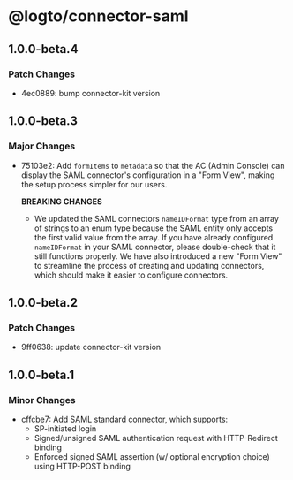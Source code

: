 # @logto/connector-saml

## 1.0.0-beta.4

### Patch Changes

- 4ec0889: bump connector-kit version

## 1.0.0-beta.3

### Major Changes

- 75103e2: Add `formItems` to `metadata` so that the AC (Admin Console) can display the SAML connector's configuration in a "Form View", making the setup process simpler for our users.

  **BREAKING CHANGES**

  - We updated the SAML connectors `nameIDFormat` type from an array of strings to an enum type because the SAML entity only accepts the first valid value from the array. If you have already configured `nameIDFormat` in your SAML connector, please double-check that it still functions properly. We have also introduced a new "Form View" to streamline the process of creating and updating connectors, which should make it easier to configure connectors.

## 1.0.0-beta.2

### Patch Changes

- 9ff0638: update connector-kit version

## 1.0.0-beta.1

### Minor Changes

- cffcbe7: Add SAML standard connector, which supports:
  - SP-initiated login
  - Signed/unsigned SAML authentication request with HTTP-Redirect binding
  - Enforced signed SAML assertion (w/ optional encryption choice) using HTTP-POST binding
